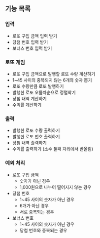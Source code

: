 ## 기능 목록

### 입력
- 로또 구입 금액 입력 받기
- 당첨 번호 입력 받기
- 보너스 번호 입력 받기

### 로또 게임
- 로또 구입 금액으로 발행할 로또 수량 계산하기
- 1~45 사이의 중복되지 않는 6개의 숫자 뽑기
- 로또 수량만큼 로또 발행하기
- 발행한 로또 오름차순으로 정렬학기
- 당첨 내역 계산하기
- 수익률 계산하기

### 출력
- 발행한 로또 수량 출력하기
- 발행한 로또 번호 출력하기
- 당첨 내역 출력하기
- 수익률 출력하기 (소수 둘째 자리에서 반올림)

### 예외 처리
- 로또 구입 금액
  - 숫자가 아닌 경우
  - 1,000원으로 나누어 떨어지지 않는 경우
- 당첨 번호
  - 1~45 사이의 숫자가 아닌 경우
  - 6개가 아닌 경우
  - 서로 중복되는 경우
- 보너스 번호
  - 1~45 사이의 숫자가 아닌 경우
  - 당첨 번호와 중복되는 경우